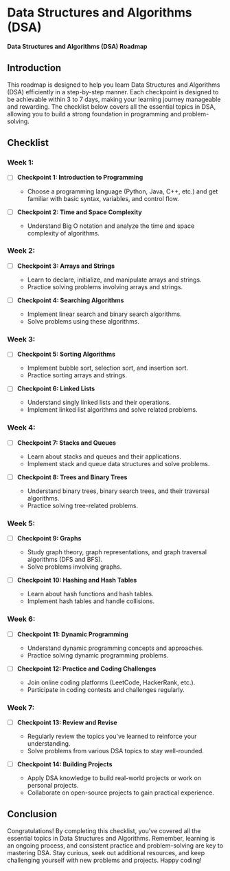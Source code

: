 # Data Structures and Algorithms (DSA)  
**Data Structures and Algorithms (DSA) Roadmap**

## Introduction

This roadmap is designed to help you learn Data Structures and Algorithms (DSA) efficiently in a step-by-step manner. Each checkpoint is designed to be achievable within 3 to 7 days, making your learning journey manageable and rewarding. The checklist below covers all the essential topics in DSA, allowing you to build a strong foundation in programming and problem-solving.

## Checklist

### Week 1:

- [ ] **Checkpoint 1: Introduction to Programming**
  - Choose a programming language (Python, Java, C++, etc.) and get familiar with basic syntax, variables, and control flow.

- [ ] **Checkpoint 2: Time and Space Complexity**
  - Understand Big O notation and analyze the time and space complexity of algorithms.

### Week 2:

- [ ] **Checkpoint 3: Arrays and Strings**
  - Learn to declare, initialize, and manipulate arrays and strings.
  - Practice solving problems involving arrays and strings.

- [ ] **Checkpoint 4: Searching Algorithms**
  - Implement linear search and binary search algorithms.
  - Solve problems using these algorithms.

### Week 3:

- [ ] **Checkpoint 5: Sorting Algorithms**
  - Implement bubble sort, selection sort, and insertion sort.
  - Practice sorting arrays and strings.

- [ ] **Checkpoint 6: Linked Lists**
  - Understand singly linked lists and their operations.
  - Implement linked list algorithms and solve related problems.

### Week 4:

- [ ] **Checkpoint 7: Stacks and Queues**
  - Learn about stacks and queues and their applications.
  - Implement stack and queue data structures and solve problems.

- [ ] **Checkpoint 8: Trees and Binary Trees**
  - Understand binary trees, binary search trees, and their traversal algorithms.
  - Practice solving tree-related problems.

### Week 5:

- [ ] **Checkpoint 9: Graphs**
  - Study graph theory, graph representations, and graph traversal algorithms (DFS and BFS).
  - Solve problems involving graphs.

- [ ] **Checkpoint 10: Hashing and Hash Tables**
  - Learn about hash functions and hash tables.
  - Implement hash tables and handle collisions.

### Week 6:

- [ ] **Checkpoint 11: Dynamic Programming**
  - Understand dynamic programming concepts and approaches.
  - Practice solving dynamic programming problems.

- [ ] **Checkpoint 12: Practice and Coding Challenges**
  - Join online coding platforms (LeetCode, HackerRank, etc.).
  - Participate in coding contests and challenges regularly.

### Week 7:

- [ ] **Checkpoint 13: Review and Revise**
  - Regularly review the topics you've learned to reinforce your understanding.
  - Solve problems from various DSA topics to stay well-rounded.

- [ ] **Checkpoint 14: Building Projects**
  - Apply DSA knowledge to build real-world projects or work on personal projects.
  - Collaborate on open-source projects to gain practical experience.

## Conclusion

Congratulations! By completing this checklist, you've covered all the essential topics in Data Structures and Algorithms. Remember, learning is an ongoing process, and consistent practice and problem-solving are key to mastering DSA. Stay curious, seek out additional resources, and keep challenging yourself with new problems and projects. Happy coding!


